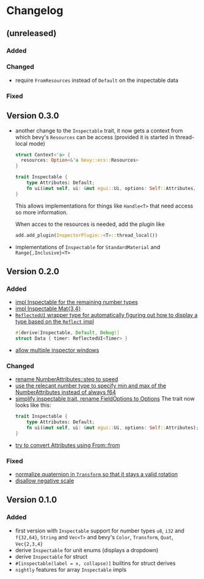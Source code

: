 # Changelog

## (unreleased)
### Added
### Changed
- require `FromResources` instead of `Default` on the inspectable data
### Fixed

## Version 0.3.0
- another change to the `Inspectable` trait, it now gets a context from which bevy's `Resources` can be access (provided it is started in thread-local mode)
  ```rust
  struct Context<'a> {
    resources: Option<&'a bevy::ecs::Resources>
  }

  trait Inspectable {
      type Attributes: Default;
      fn ui(&mut self, ui: &mut egui::Ui, options: Self::Attributes, context: &Context);
  }
  ```
  This allows implementations for things like `Handle<T>` that need access so more information.

  When acces to the resources is needed, add the plugin like 

  ```rust
  add.add_plugin(InspectorPlugin::<T>::thread_local())
  ```

- implementations of `Inspectable` for `StandardMaterial` and `Range{,Inclusive}<T>`

## Version 0.2.0

### Added
- [impl Inspectable for the remaining number types](https://github.com/jakobhellermann/bevy-inspector-egui/commit/b072035c1f14baf189274e9a166f2bae1adf2f70)
- [impl Inspectable Mat{3,4}](https://github.com/jakobhellermann/bevy-inspector-egui/commit/070e2a45dec945a83e42ea268cc384cf6857a7bc)
- [`ReflectedUI` wrapper type for automatically figuring out how to display a type based on the `Reflect` impl](https://github.com/jakobhellermann/bevy-inspector-egui/commit/caf1c31c25349d29011d5772bba7eb2709879eb5)
  ```rust
  #[derive(Inspectable, Default, Debug)]
  struct Data { timer: ReflectedUI<Timer> }
  ```
- [allow multiple inspector windows](https://github.com/jakobhellermann/bevy-inspector-egui/commit/980de51e181fe486ac74312474c33a34e0a77293)

### Changed
- [rename NumberAttributes::step to speed](https://github.com/jakobhellermann/bevy-inspector-egui/commit/b2aeb1735bdf0b5d8d68386e22f1e73437cbf733)
- [use the relecant number type to specify min and max of the NumberAttributes instead of always f64](https://github.com/jakobhellermann/bevy-inspector-egui/commit/28fa524390874026b0087b5bfac18b5e15ad1eec)
- [simplify inspectable trait, rename FieldOptions to Options](https://github.com/jakobhellermann/bevy-inspector-egui/commit/af032d42ac7f816ccc17a79eaf2e19f3768bb968)
  The trait now looks like this:
  ```rust
  trait Inspectable {
      type Attributes: Default;
      fn ui(&mut self, ui: &mut egui::Ui, options: Self::Attributes);
  }
  ```
- [try to convert Attributes using From::from](https://github.com/jakobhellermann/bevy-inspector-egui/commit/43e84d885ca080a6f2e62bbcfb396f27f92237fd)

### Fixed
- [normalize quaternion in `Transform` so that it stays a valid rotation](https://github.com/jakobhellermann/bevy-inspector-egui/commit/48fce89f7692408bad4841b126f7e68d8995fffd)
- [disallow negative scale](https://github.com/jakobhellermann/bevy-inspector-egui/commit/c1ffc5d8898d2db882d60f88f8010c6121ca41ad)

## Version 0.1.0

### Added
- first version with `Inspectable` support for number types `u8`, `i32` and `f{32,64}`, `String` and `Vec<T>` and bevy's `Color`, `Transform`, `Quat`, `Vec{2,3,4}`
- derive `Inspectable` for unit enums (displays a dropdown)
- derive `Inspectable` for struct
- `#[inspectable(label = x, collapse)]` builtins for struct derives
- `nightly` features for array `Inspectable` impls